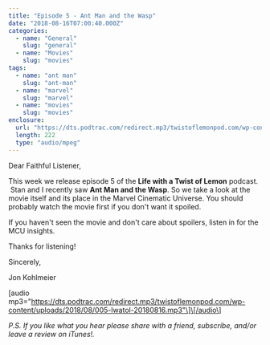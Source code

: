 ```yaml
---
title: "Episode 5 - Ant Man and the Wasp"
date: "2018-08-16T07:00:40.000Z"
categories:
  - name: "General"
    slug: "general"
  - name: "Movies"
    slug: "movies"
tags:
  - name: "ant man"
    slug: "ant-man"
  - name: "marvel"
    slug: "marvel"
  - name: "movies"
    slug: "movies"
enclosure:
  url: "https://dts.podtrac.com/redirect.mp3/twistoflemonpod.com/wp-content/uploads/2018/08/005-lwatol-20180816.mp3"
  length: 222
  type: "audio/mpeg"
---
```


Dear Faithful Listener,

This week we release episode 5 of the **Life with a Twist of Lemon** podcast.  Stan and I recently saw **Ant Man and the Wasp**. So we take a look at the movie itself and its place in the Marvel Cinematic Universe. You should probably watch the movie first if you don't want it spoiled.

If you haven't seen the movie and don't care about spoilers, listen in for the MCU insights.

Thanks for listening!

Sincerely,

Jon Kohlmeier

\[audio mp3="https://dts.podtrac.com/redirect.mp3/twistoflemonpod.com/wp-content/uploads/2018/08/005-lwatol-20180816.mp3"\]\[/audio\]

_P.S. If you like what you hear please share with a friend, subscribe, and/or leave a review on iTunes!._

